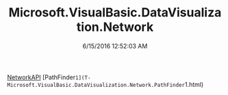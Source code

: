 ﻿---
title: Microsoft.VisualBasic.DataVisualization.Network
date: 6/15/2016 12:52:03 AM
---

[NetworkAPI](T-Microsoft.VisualBasic.DataVisualization.Network.NetworkAPI.html)
[PathFinder`1](T-Microsoft.VisualBasic.DataVisualization.Network.PathFinder`1.html)

